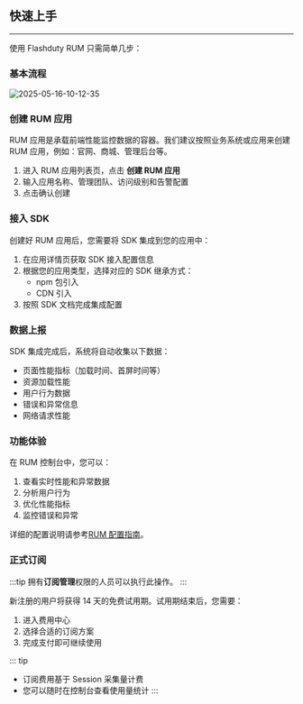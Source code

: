 ## 快速上手

---

使用 Flashduty RUM 只需简单几步：

### 基本流程

![2025-05-16-10-12-35](https://docs-cdn.flashcat.cloud/imges/png/d07dcc491678ab93ca5fe2302631913a.png)

### 创建 RUM 应用

RUM 应用是承载前端性能监控数据的容器。我们建议按照业务系统或应用来创建 RUM 应用，例如：官网、商城、管理后台等。

1. 进入 RUM 应用列表页，点击 **创建 RUM 应用**
2. 输入应用名称、管理团队、访问级别和告警配置
3. 点击确认创建

### 接入 SDK

创建好 RUM 应用后，您需要将 SDK 集成到您的应用中：

1. 在应用详情页获取 SDK 接入配置信息
2. 根据您的应用类型，选择对应的 SDK 继承方式：
   - npm 包引入
   - CDN 引入
3. 按照 SDK 文档完成集成配置

### 数据上报

SDK 集成完成后，系统将自动收集以下数据：

- 页面性能指标（加载时间、首屏时间等）
- 资源加载性能
- 用户行为数据
- 错误和异常信息
- 网络请求性能

### 功能体验

<!-- ![2025-05-15-20-41-54](https://docs-cdn.flashcat.cloud/imges/png/b28b6692858dcf5d726800d2e7bd0857.png) -->

在 RUM 控制台中，您可以：

1. 查看实时性能和异常数据
2. 分析用户行为
3. 优化性能指标
4. 监控错误和异常

详细的配置说明请参考[RUM 配置指南](https://docs.flashcat.cloud/zh/flashduty/高级配置)。

### 正式订阅

:::tip
拥有**订阅管理**权限的人员可以执行此操作。
:::

新注册的用户将获得 14 天的免费试用期。试用期结束后，您需要：

1. 进入费用中心
2. 选择合适的订阅方案
3. 完成支付即可继续使用

::: tip

- 订阅费用基于 Session 采集量计费
- 您可以随时在控制台查看使用量统计
  :::
